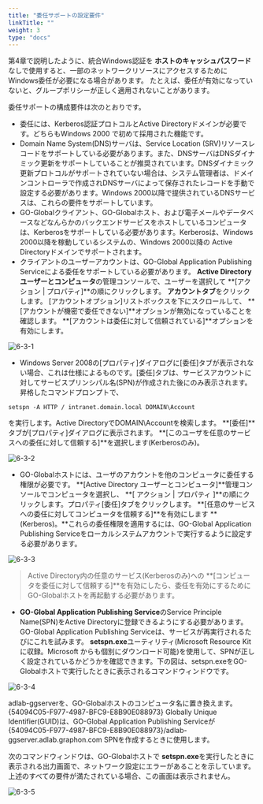 ```yaml
---
title: "委任サポートの設定要件"
linkTitle: ""
weight: 3
type: "docs"
---
```



第4章で説明したように、統合Windows認証を **ホストのキャッシュパスワード**なしで使用すると、一部のネットワークリソースにアクセスするためにWindows委任が必要になる場合があります。 たとえば、委任が有効になっていないと、グループポリシーが正しく適用されないことがあります。

委任サポートの構成要件は次のとおりです。

* 委任には、Kerberos認証プロトコルとActive Directoryドメインが必要です。どちらもWindows 2000 で初めて採用された機能です。
* Domain Name System(DNS)サーバは、Service Location (SRV)リソースレコードをサポートしている必要があります。また、DNSサーバはDNSダイナミック更新をサポートしていることが推奨されています。DNSダイナミック更新プロトコルがサポートされていない場合は、システム管理者は、ドメインコントローラで作成されDNSサーバによって保存されたレコードを手動で設定する必要があります。Windows 2000以降で提供されているDNSサービスは、これらの要件をサポートしています。
* GO-Globalクライアント、GO-Globalホスト、および電子メールやデータベースなどなんらかのバックエンドサービスをホストしているコンピュータは、Kerberosをサポートしている必要があります。Kerberosは、Windows 2000以降を稼動しているシステムの、Windows 2000以降の Active Directoryドメインでサポートされます。
* クライアントのユーザーアカウントは、GO-Global Application Publishing Serviceによる委任をサポートしている必要があります。 **Active Directoryユーザーとコンピュータ**の管理コンソールで、ユーザーを選択して **[アクション | プロパティ]**の順にクリックします。 **アカウントタブ**をクリックします。 [アカウントオプション]リストボックスを下にスクロールして、 **[アカウントが機密で委任できない]**オプションが無効になっていることを確認します。 **[アカウントは委任に対して信頼されている]**オプションを有効にします。

![6-3-1](/image5/6-3-1.png)

* Windows Server 2008の[プロパティ]ダイアログに[委任]タブが表示されない場合、これは仕様によるものです。[委任]タブは、サービスアカウントに対してサービスプリンシパル名(SPN)が作成された後にのみ表示されます。昇格したコマンドプロンプトで、

```
setspn -A HTTP / intranet.domain.local DOMAIN\Account
```

を実行します。Active DirectoryでDOMAIN\Accountを検索します。 **[委任]**タブが[プロパティ]ダイアログに表示されます。 **[このユーザを任意のサービスへの委任に対して信頼する]**を選択します(Kerberosのみ)。

![6-3-2](/image5/6-3-2.png)

* GO-Globalホストには、ユーザのアカウントを他のコンピュータに委任する権限が必要です。 **[Active Directory ユーザーとコンピュータ]**管理コンソールでコンピュータを選択し、 **[ アクション | プロパティ ]**の順にクリックします。プロパティ[委任]タブをクリックします。 **[任意のサービスへの委任に対してコンピュータを信頼する]**を有効にします **(Kerberos)。**これらの委任権限を適用するには、GO-Global Application Publishing Serviceをローカルシステムアカウントで実行するように設定する必要があります。

![6-3-3](/image5/6-3-3.png)

>Active Directory内の任意のサービス(Kerberosのみ)への **[コンピュータを委任に対して信頼する]**を有効にしたら、委任を有効にするためにGO-Globalホストを再起動する必要があります。

* **GO-Global Application Publishing Service**のService Principle Name(SPN)をActive Directoryに登録できるようにする必要があります。GO-Global Application Publishing Serviceは、サービスが再実行されるたびにこれを試みます。 **setspn.exe**ユーティリティ(Microsoft Resource Kitに収録。Microsoft からも個別にダウンロード可能)を使用して、SPNが正しく設定されているかどうかを確認できます。下の図は、setspn.exeをGO-Globalホストで実行したときに表示されるコマンドウィンドウです。

![6-3-4](/image5/6-3-4.png)

adlab-ggserverを、GO-Globalホストのコンピュータ名に置き換えます。{54094C05-F977-4987-BFC9-E8B90E088973} Globally Unique Identifier(GUID)は、GO-Global Application Publishing Serviceが {54094C05-F977-4987-BFC9-E8B90E088973}/adlab-ggserver.adlab.graphon.com SPNを作成するときに使用します。

次のコマンドウィンドウは、GO-Globalホストで **setspn.exe**を実行したときに表示される出力画面で、ネットワーク設定にエラーがあることを示しています。上述のすべての要件が満たされている場合、この画面は表示されません。

![6-3-5](/image5/6-3-5.png)
